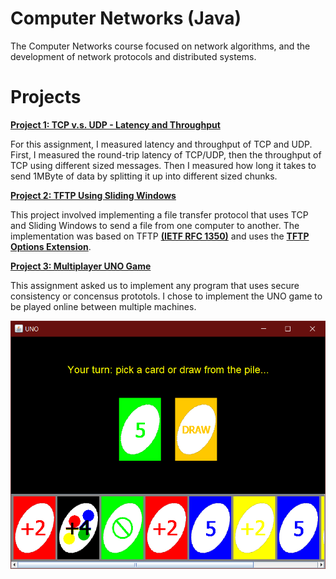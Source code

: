 # Computer Networks (Java)

The Computer Networks course focused on network algorithms, and the development of network protocols and distributed systems.

# Projects

[**Project 1: TCP v.s. UDP - Latency and Throughput**](Project1/)

For this assignment, I measured latency and throughput of TCP and UDP. First, I measured the round-trip latency of TCP/UDP, then the throughput of TCP using different sized messages. Then I measured how long it takes to send 1MByte of data by splitting it up into different sized chunks.

[**Project 2: TFTP Using Sliding Windows**](Project2/)

This project involved implementing a file transfer protocol that uses TCP and Sliding Windows to send a file from one computer to another. The implementation was based on TFTP [**(IETF RFC 1350)**](https://tools.ietf.org/html/rfc1350) and uses the [**TFTP Options Extension**](https://tools.ietf.org/html/rfc2347).

[**Project 3: Multiplayer UNO Game**](Project3/)

This assignment asked us to implement any program that uses secure consistency or concensus prototols. I chose to implement the UNO game to be played online between multiple machines.

![UNO](Project3/game.png)
